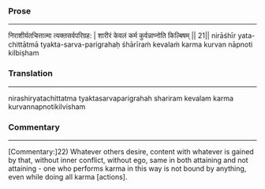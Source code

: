 ### Prose 
 --- 
निराशीर्यतचित्तात्मा त्यक्तसर्वपरिग्रह: |
शारीरं केवलं कर्म कुर्वन्नाप्नोति किल्बिषम् || 21||
nirāśhīr yata-chittātmā tyakta-sarva-parigrahaḥ
śhārīraṁ kevalaṁ karma kurvan nāpnoti kilbiṣham

### Translation 
 --- 
nirashiryatachittatma tyaktasarvaparigrahah shariram kevalam karma kurvannapnotikilvisham

### Commentary 
 --- 
[Commentary:]22) Whatever others desire, content with whatever is gained by that, without inner conflict, without ego, same in both attaining and not attaining - one who performs karma in this way is not bound by anything, even while doing all karma [actions].